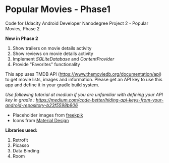 # Popular Movies - Phase1
Code for Udacity Android Developer Nanodegree Project 2 - Popular Movies, Phase 2

**New in Phase 2**
1. Show trailers on movie details activity
2. Show reviews on movie details activity
3. Implement *SQLiteDatabase* and *ContentProvider* 
4. Provide "Favorites" functionality


This app uses TMDB API (https://www.themoviedb.org/documentation/api) to get movie lists, images and information. Please get an API key to use this app and define it in your gradle build system.

*Use following tutorial at medium if you are unfamiliar with defining your API key in gradle : https://medium.com/code-better/hiding-api-keys-from-your-android-repository-b23f5598b906*

* Placeholder images from [freekpik](https://www.freepik.com)
* Icons from [Material Design](https://material.io/)

**Libraries used:**
1. Retrofit
2. Picasso
3. Data Binding
4. Room